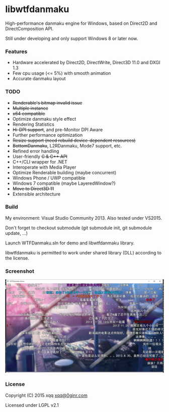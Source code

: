 libwtfdanmaku
=============
High-performance danmaku engine for Windows, based on Direct2D and DirectComposition API.

Still under developing and only support Windows 8 or later now.

### Features
- Hardware accelerated by Direct2D, DirectWrite, Direct3D 11.0 and DXGI 1.3
- Few cpu usage (<= 5%) with smooth animation
- Accurate danmaku layout

### TODO
- ~~Renderable's bitmap invalid issue~~
- ~~Multiple instance~~
- ~~x64 compatible~~
- Optimize danmaku style effect
- Rendering Statistics
- ~~Hi-DPI support~~, and pre-Monitor DPI Aware
- Further performance optimization
- ~~Resize support (need rebuild device-dependent resources)~~
- ~~BottomDanmaku~~, L2RDanmaku, Mode7 support, etc.
- Refined error handling
- User-friendly ~~C & C++ API~~
- C++/CLI wrapper for .NET
- Interoperate with Media Player
- Optimize Renderable building (maybe concurrent)
- Windows Phone / UWP compatible
- Windows 7 compatible (maybe LayeredWindow?)
- ~~Move to Direct3D 11~~
- Extensible architecture

### Build
My environment: Visual Studio Community 2013. Also tested under VS2015.

Don't forget to checkout submodule (git submodule init, git submodule update, ...)

Launch WTFDanmaku.sln for demo and libwtfdanmaku library.

libwtfdanmaku is permitted to work under shared library (DLL) according to the license.

### Screenshot

![5cmps](https://raw.githubusercontent.com/xqq/xqq.github.io/master/img/wtf_screenshot_1.jpg)

### License
Copyright (C) 2015 xqq <xqq@0ginr.com>

Licensed under LGPL v2.1